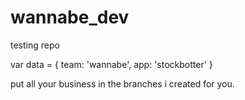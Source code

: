 # wannabe_dev
testing repo

var data = {
	team: 'wannabe',
	app: 'stockbotter'
}


put all your business in the branches i created for you.